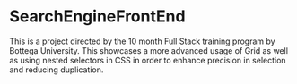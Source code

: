 # SearchEngineFrontEnd
This is a project directed by the 10 month Full Stack training program by Bottega University. This showcases a more advanced usage of Grid as well as using nested selectors in CSS in order to enhance precision in selection and reducing duplication. 
